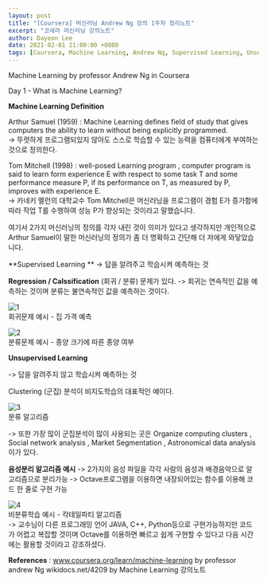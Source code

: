 ```yaml
---
layout: post
title: "[Coursera] 머신러닝 Andrew Ng 강의 1주차 정리노트"
excerpt: "코세라 머신러닝 강의노트"
author: Dayeon Lee
date: 2021-02-01 21:00:00 +0800
tags: [Coursera, Machine Learning, Andrew Ng, Supervised Learning, Unsupervised Learning]
---
```


Machine Learning by professor Andrew Ng in Coursera

Day 1 - What is Machine Learning?


**Machine Learning Definition**

Arthur Samuel (1959) : Machine Learning defines field of study that gives computers the ability to learn without being explicitly programmed.    
-> 뚜렷하게 프로그램되있지 않아도 스스로 학습할 수 있는 능력을 컴퓨터에게 부여하는 것으로 정의한다.



Tom Mitchell (1998) : well-posed Learning program , computer program is said to learn form experience E with respect to some task T and some performance measure P, if its performance on T, as measured by P, improves with experience E.      
-> 카네키 멜런의 대학교수 Tom Mitchell은 머신러닝을 프로그램이 경험 E가 증가함에 따라 작업 T를 수행하여 성능 P가 향상되는 것이라고 말했습니다.


여기서 2가지 머신러닝의 정의를 각자 내린 것이 의미가 있다고 생각하지만 개인적으로 Arthur Samuel이 말한 머신러닝의 정의가 좀 더 명확하고 간단해 더 저에게 와닿았습니다.


**Supervised Learning **
-> 답을 알려주고 학습시켜 예측하는 것

**Regression / Calssification** (회귀 / 분류) 문제가 있다.
-> 회귀는 연속적인 값을 예측하는 것이며 분류는 불연속적인 값을 예측하는 것이다.


![1](https://user-images.githubusercontent.com/56374342/106450096-15635400-64c8-11eb-956f-774d55e90ee2.png)     
회귀문제 예시 - 집 가격 예측


![2](https://user-images.githubusercontent.com/56374342/106450087-14322700-64c8-11eb-8d40-86bfa2cc39be.png)      
분류문제 예시 - 종양 크기에 따른 종양 여부

**Unsupervised Learning**

-> 답을 알려주지 않고 학습시켜 예측하는 것

Clustering (군집) 분석이 비지도학습의 대표적인 예이다.

![3](https://user-images.githubusercontent.com/56374342/106450092-14cabd80-64c8-11eb-918d-3eea8c17731a.png)       
분류 알고리즘

-> 또한 가장 많이 군집분석이 많이 사용되는 곳은 Organize computing clusters , Social network analysis , Market Segmentation , Astronomical data analysis이가 있다.

**음성분리 알고리즘 예시**
-> 2가지의 음성 파일을 각각 사람의 음성과 배경음악으로 알고리즘으로 분리가능
-> Octave프로그램을 이용하면 내장되어있는 함수를 이용해 코드 한 줄로 구현 가능

![4](https://user-images.githubusercontent.com/56374342/106450094-14cabd80-64c8-11eb-8075-a3027c704ff3.png)        
비분류학습 예시 - 칵테일파티 알고리즘     
-> 교수님이 다른 프로그래밍 언어 JAVA, C++, Python등으로 구현가능하지만 코드가 어렵고 복잡할 것이며 Octave를 이용하면 빠르고 쉽게 구현할 수 있다고 다음 시간에는 활용할 것이라고 강조하셨다.
 
**References** : www.coursera.org/learn/machine-learning by professor andrew Ng
wikidocs.net/4209 by Machine Learning 강의노트
